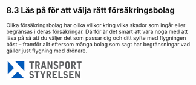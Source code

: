 ## 8.3 Läs på för att välja rätt försäkringsbolag

Olika försäkringsbolag har olika villkor kring vilka skador som ingår eller begränsas i deras försäkringar. Därför är det smart att vara noga med att läsa på så att du väljer det som passar dig och ditt syfte med flygningen bäst – framför allt eftersom många bolag som sagt har begränsningar vad gäller just flygning med drönare.

![Transport Styrelsen](./images/Logga.png)
